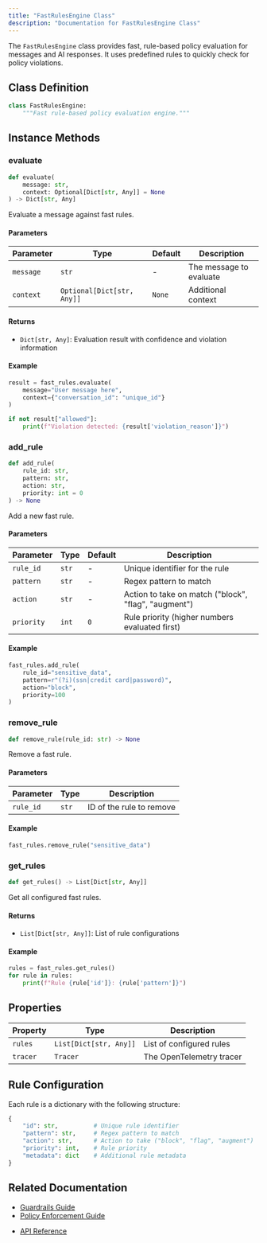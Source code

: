 ```yaml
---
title: "FastRulesEngine Class"
description: "Documentation for FastRulesEngine Class"
---
```


The `FastRulesEngine` class provides fast, rule-based policy evaluation for messages and AI responses. It uses predefined rules to quickly check for policy violations.

## Class Definition

```python
class FastRulesEngine:
    """Fast rule-based policy evaluation engine."""
```

## Instance Methods

### evaluate

```python
def evaluate(
    message: str,
    context: Optional[Dict[str, Any]] = None
) -> Dict[str, Any]
```

Evaluate a message against fast rules.

#### Parameters

| Parameter | Type | Default | Description |
|-----------|------|---------|-------------|
| `message` | `str` | - | The message to evaluate |
| `context` | `Optional[Dict[str, Any]]` | `None` | Additional context |

#### Returns

- `Dict[str, Any]`: Evaluation result with confidence and violation information

#### Example

```python
result = fast_rules.evaluate(
    message="User message here",
    context={"conversation_id": "unique_id"}
)

if not result["allowed"]:
    print(f"Violation detected: {result['violation_reason']}")
```

### add_rule

```python
def add_rule(
    rule_id: str,
    pattern: str,
    action: str,
    priority: int = 0
) -> None
```

Add a new fast rule.

#### Parameters

| Parameter | Type | Default | Description |
|-----------|------|---------|-------------|
| `rule_id` | `str` | - | Unique identifier for the rule |
| `pattern` | `str` | - | Regex pattern to match |
| `action` | `str` | - | Action to take on match ("block", "flag", "augment") |
| `priority` | `int` | `0` | Rule priority (higher numbers evaluated first) |

#### Example

```python
fast_rules.add_rule(
    rule_id="sensitive_data",
    pattern=r"(?i)(ssn|credit card|password)",
    action="block",
    priority=100
)
```

### remove_rule

```python
def remove_rule(rule_id: str) -> None
```

Remove a fast rule.

#### Parameters

| Parameter | Type | Description |
|-----------|------|-------------|
| `rule_id` | `str` | ID of the rule to remove |

#### Example

```python
fast_rules.remove_rule("sensitive_data")
```

### get_rules

```python
def get_rules() -> List[Dict[str, Any]]
```

Get all configured fast rules.

#### Returns

- `List[Dict[str, Any]]`: List of rule configurations

#### Example

```python
rules = fast_rules.get_rules()
for rule in rules:
    print(f"Rule {rule['id']}: {rule['pattern']}")
```

## Properties

| Property | Type | Description |
|----------|------|-------------|
| `rules` | `List[Dict[str, Any]]` | List of configured rules |
| `tracer` | `Tracer` | The OpenTelemetry tracer |

## Rule Configuration

Each rule is a dictionary with the following structure:

```python
{
    "id": str,          # Unique rule identifier
    "pattern": str,     # Regex pattern to match
    "action": str,      # Action to take ("block", "flag", "augment")
    "priority": int,    # Rule priority
    "metadata": dict    # Additional rule metadata
}
```

## Related Documentation

- [Guardrails Guide](../core-concepts/guardrails)
- [Policy Enforcement Guide](../core-concepts/policy-enforcement)
<!-- - [Examples](../examples/advanced-guardrails) -->
- [API Reference](../api/rizk)
